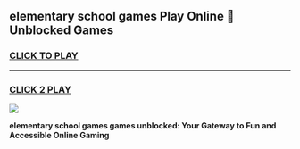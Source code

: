 
## elementary school games Play Online 👋 Unblocked Games
<h3>
<a href="https://news.freeplayer.one?title=elementary_school_games&ref=17GH">CLICK TO PLAY</a></h3>
<hr>

<h3>
<a href="https://news.freeplayer.one?title=elementary_school_games&ref=17GH">CLICK 2 PLAY</a>
  
</h3>

<a href="https://news.freeplayer.one?title=elementary_school_games&ref=17GH/"><img src="https://clearcache.store/games.png"></a>


**elementary school games games unblocked: Your Gateway to Fun and Accessible Online Gaming**
